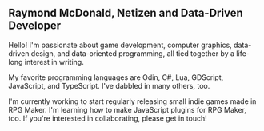 ## Raymond McDonald, Netizen and Data-Driven Developer

Hello! I'm passionate about game development, computer graphics, data-driven design, and data-oriented programming, all tied together by a life-long interest in writing.

My favorite programming languages are Odin, C#, Lua, GDScript, JavaScript, and TypeScript. I've dabbled in many others, too.

I'm currently working to start regularly releasing small indie games made in RPG Maker. I'm learning how to make JavaScript plugins for RPG Maker, too. If you're interested in collaborating, please get in touch!

<!--
**raymondmcdonaldnet/raymondmcdonaldnet** is a ✨ _special_ ✨ repository because its `README.md` (this file) appears on your GitHub profile.

Here are some ideas to get you started:

- 🔭 I’m currently working on ...
- 🌱 I’m currently learning ...
- 👯 I’m looking to collaborate on ...
- 🤔 I’m looking for help with ...
- 💬 Ask me about ...
- 📫 How to reach me: ...
- ⚡ Fun fact: ...
-->
